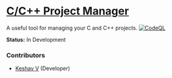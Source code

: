 # [C/C++ Project Manager](https://github.com/vkeshav300/cpm)
A useful tool for managing your C and C++ projects.
[![CodeQL](https://github.com/vkeshav300/cpm/actions/workflows/codeql.yml/badge.svg)](https://github.com/vkeshav300/cpm/actions/workflows/codeql.yml)

**Status:** In Development

### Contributors
- [Keshav V](https://github.com/vkeshav300) (Developer)